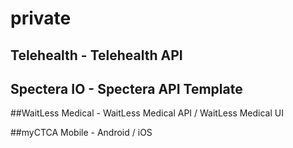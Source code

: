 # private

## Telehealth - Telehealth API
<p/>

## Spectera IO - Spectera API Template
<p />

##WaitLess Medical - WaitLess Medical API / WaitLess Medical UI
<p />

##myCTCA Mobile - Android / iOS
<p />
